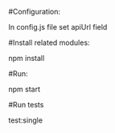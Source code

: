#Configuration:

In config.js file set apiUrl field

#Install related modules:

npm install

#Run:

npm start

#Run tests

test:single
